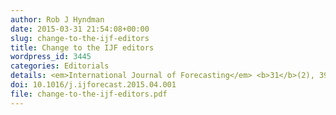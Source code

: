 ```yaml
---
author: Rob J Hyndman
date: 2015-03-31 21:54:08+00:00
slug: change-to-the-ijf-editors
title: Change to the IJF editors
wordpress_id: 3445
categories: Editorials
details: <em>International Journal of Forecasting</em> <b>31</b>(2), 391
doi: 10.1016/j.ijforecast.2015.04.001
file: change-to-the-ijf-editors.pdf
---
```

